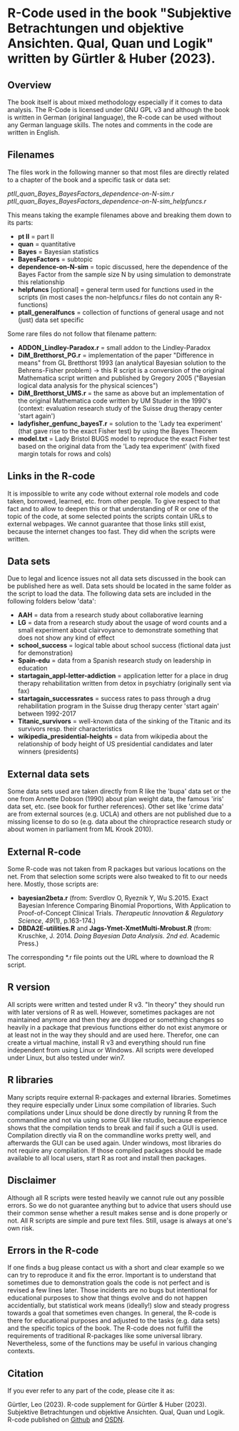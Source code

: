 ﻿# R-Code used in the book "Subjektive Betrachtungen und objektive Ansichten. Qual, Quan und Logik" written by Gürtler & Huber (2023).

## Overview

The book itself is about mixed methodology especially if it comes to data analysis. The R-Code is licensed under GNU GPL v3 and although the book is written in German (original language), the R-code can be used without any German language skills. The notes and comments in the code are written in English.

## Filenames

The files work in the following manner so that most files are directly related to a chapter of the book and a specific task or data set:

*ptII_quan_Bayes_BayesFactors_dependence-on-N-sim.r*
*ptII_quan_Bayes_BayesFactors_dependence-on-N-sim_helpfuncs.r*

This means taking the example filenames above and breaking them down to its parts:

- **pt II** = part II
- **quan** = quantitative
- **Bayes** = Bayesian statistics
- **BayesFactors** = subtopic
- **dependence-on-N-sim** = topic discussed, here the dependence of the Bayes Factor from the sample size N by using simulation to demonstrate this relationship
- **helpfuncs** [optional] = general term used for functions used in the scripts (in most cases the non-helpfuncs.r files do not contain any R-functions)
- **ptall_generalfuncs** = collection of functions of general usage and not (just) data set specific

Some rare files do not follow that filename pattern:

- **ADDON_Lindley-Paradox.r** = small addon to the Lindley-Paradox
- **DiM_Bretthorst_PG.r** = implementation of the paper "Difference in means" from GL Bretthorst 1993 (an analytical Bayesian solution to the Behrens-Fisher problem) -> this R script is a conversion of the original Mathematica script written and published by Gregory 2005 ("Bayesian logical data analysis for the physical sciences")
- **DiM_Bretthorst_UMS.r** = the same as above but an implementation of the original Mathematica code written by UM Studer in the 1990's (context: evaluation research study of the Suisse drug therapy center 'start again')
- **ladyfisher_genfunc_bayesT.r**  = solution to the 'Lady tea experiment' (that gave rise to the exact Fisher test) by using the Bayes Theorem
- **model.txt** = Lady Bristol BUGS model to reproduce the exact Fisher test based on the original data from the 'Lady tea experiment' (with fixed margin totals for rows and cols)

## Links in the R-code

It is impossible to write any code without external role models and code taken, borrowed, learned, etc. from other people. To give respect to that fact and to allow to deepen this or that understanding of R or one of the topic of the code, at some selected points the scripts contain URLs to external webpages. We cannot guarantee that those links still exist, because the internet changes too fast. They did when the scripts were written.

## Data sets

Due to legal and licence issues not all data sets discussed in the book can be published here as well. Data sets should be located in the same folder as the script to load the data. The following data sets are included in the following folders below 'data':

- **AAH** = data from a research study about collaborative learning
- **LG** = data from a research study about the usage of word counts and a small experiment about clairvoyance to demonstrate something that does not show any kind of effect
- **school_success** = logical table about school success (fictional data just for demonstration)
- **Spain-edu** = data from a Spanish research study on leadership in education
- **startagain_appl-letter-addiction** = application letter for a place in drug therapy rehabilitation written from detox in psychiatry (originally sent via fax)
- **startagain_successrates** = success rates to pass through a drug rehabilitation program in the Suisse drug therapy center 'start again' between 1992-2017
- **Titanic_survivors** = well-known data of the sinking of the Titanic and its survivors resp. their characteristics
- **wikipedia_presidential-heights** = data from wikipedia about the relationship of body height of US presidential candidates and later winners (presidents)

## External data sets

Some data sets used are taken directly from R like the 'bupa' data set or the one from Annette Dobson (1990) about plan weight data, the famous 'iris' data set, etc. (see book for further references). Other set like 'crime data' are from external sources (e.g. UCLA) and others are not published due to a missing license to do so (e.g. data about the chiropractice research study or about women in parliament from ML Krook 2010).

## External R-code

Some R-code was not taken from R packages but various locations on the net. From that selection some scripts were also tweaked to fit to our needs here. Mostly, those scripts are:

- **bayesian2beta.r** (from: Sverdlov O, Ryeznik Y, Wu S.2015.  Exact Bayesian Inference Comparing Binomial Proportions, With Application to Proof-of-Concept Clinical Trials. *Therapeutic Innovation & Regulatory Science*, *49*(1), p.163-174.)
- **DBDA2E-utilities.R** and **Jags-Ymet-XmetMulti-Mrobust.R** (from: Kruschke, J. 2014. *Doing Bayesian Data Analysis. 2nd ed.* Academic Press.)

The corresponding *.r file points out the URL where to download the R script.

## R version

All scripts were written and tested under R v3. "In theory" they should run with later versions of R as well. However, sometimes packages are not maintained anymore and then they are dropped or something changes so heavily in a package that previous functions either do not exist anymore or at least not in the way they should and are used here. Therefor, one can create a virtual machine, install R v3 and everything should run fine independent from using Linux or Windows. All scripts were developed under Linux, but also tested under win7.

## R libraries

Many scripts require external R-packages and external libraries. Sometimes they require especially under Linux some compilation of libraries. Such compilations under Linux should be done directly by running R from the commandline and not via using some GUI like rstudio, because experience shows that the compilation tends to break and fail if such a GUI is used. Compilation directly via R on the commandline works pretty well, and afterwards the GUI can be used again. Under windows, most libraries do not require any compilation. If those compiled packages should be made available to all local users, start R as root and install then packages.

## Disclaimer

Although all R scripts were tested heavily we cannot rule out any possible errors. So we do not guarantee anything but to advice that users should use their common sense whether a result makes sense and is done properly or not. All R scripts are simple and pure text files. Still, usage is always at one's own risk.

## Errors in the R-code

If one finds a bug please contact us with a short and clear example so we can try to reproduce it and fix the error. Important is to understand that sometimes due to demonstration goals the code is not perfect and is revised a few lines later. Those incidents are no bugs but intentional for educational purposes to show that things evolve and do not happen accidentially, but statistical work means (ideally!) slow and steady progress towards a goal that sometimes even changes. In general, the R-code is there for educational purposes and adjusted to the tasks (e.g. data sets) and the specific topics of the book. The R-code does not fulfill the requirements of traditional R-packages like some universal library. Nevertheless, some of the functions may be useful in various changing contexts.

## Citation

If you ever refer to any part of the code, please cite it as:

Gürtler, Leo (2023). R-code supplement for Gürtler & Huber (2023). Subjektive Betrachtungen und objektive Ansichten. Qual, Quan und Logik. R-code published on [Github](https://github.com/projects/mixedmethod-rcode) and [OSDN](https://osdn.net/projects/mixedmethod-rcode).

